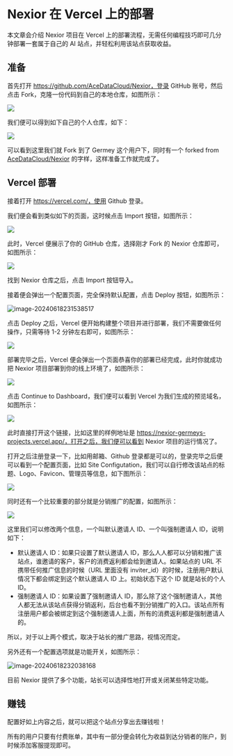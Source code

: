 # Nexior 在 Vercel 上的部署

本文章会介绍 Nexior 项目在 Vercel 上的部署流程，无需任何编程技巧即可几分钟部署一套属于自己的 AI 站点，并轻松利用该站点获取收益。

## 准备

首先打开 https://github.com/AceDataCloud/Nexior，登录 GitHub 账号，然后点击 Fork，克隆一份代码到自己的本地仓库，如图所示：

![](https://cdn.acedata.cloud/3zf2hx.png)

我们便可以得到如下自己的个人仓库，如下：

![](https://cdn.acedata.cloud/bcxmlc.png)

可以看到这里我们就 Fork 到了 Germey 这个用户下，同时有一个 forked from [AceDataCloud/Nexior](https://github.com/AceDataCloud/Nexior) 的字样，这样准备工作就完成了。

## Vercel 部署

接着打开 https://vercel.com/，使用 Github 登录。

我们便会看到类似如下的页面，这时候点击 Import 按钮，如图所示：

![](https://cdn.acedata.cloud/jjcnnq.png)

此时，Vercel 便展示了你的 GitHub 仓库，选择刚才 Fork 的 Nexior 仓库即可，如图所示：

![](https://cdn.acedata.cloud/38advc.png)

找到 Nexior 仓库之后，点击 Import 按钮导入。

接着便会弹出一个配置页面，完全保持默认配置，点击 Deploy 按钮，如图所示：

![image-20240618231538517](https://cdn.acedata.cloud/6kvz1p.png)

点击 Deploy 之后，Vercel 便开始构建整个项目并进行部署，我们不需要做任何操作，只需等待 1-2 分钟左右即可，如图所示：

![](https://cdn.acedata.cloud/1i9ss8.png)

部署完毕之后，Vercel 便会弹出一个页面恭喜你的部署已经完成，此时你就成功把 Nexior 项目部署到你的线上环境了，如图所示：

![](https://cdn.acedata.cloud/qn8ndd.png)

点击 Continue to Dashboard，我们便可以看到 Vercel 为我们生成的预览域名，如图所示：

![](https://cdn.acedata.cloud/c9p0r2.png)

此时直接打开这个链接，比如这里的样例地址是 https://nexior-germeys-projects.vercel.app/，打开之后，我们便可以看到 Nexior 项目的运行情况了。

打开之后注册登录一下，比如用邮箱、Github 登录都是可以的，登录完毕之后便可以看到一个配置页面，比如 Site Configutation，我们可以自行修改该站点的标题、Logo、Favicon、管理员等信息，如下图所示：

![](https://cdn.acedata.cloud/o4fuy6.png)

同时还有一个比较重要的部分就是分销推广的配置，如图所示：

![](https://cdn.acedata.cloud/d8c4md.png)

这里我们可以修改两个信息，一个叫默认邀请人 ID、一个叫强制邀请人 ID，说明如下：

* 默认邀请人 ID：如果只设置了默认邀请人 ID，那么人人都可以分销和推广该站点，谁邀请的客户，客户的消费返利都会给到邀请人。如果站点的 URL 不携带任何推广信息的时候（URL 里面没有 inviter_id）的时候，注册用户默认情况下都会绑定到这个默认邀请人 ID 上。初始状态下这个 ID 就是站长的个人 ID。
* 强制邀请人 ID：如果设置了强制邀请人 ID，那么除了这个强制邀请人，其他人都无法从该站点获得分销返利，后台也看不到分销推广的入口。该站点所有注册用户都会被绑定到这个强制邀请人上面，所有的消费返利都是强制邀请人的。

所以，对于以上两个模式，取决于站长的推广思路，视情况而定。

另外还有一个配置选项就是功能开关，如图所示：

![image-20240618232038168](https://cdn.acedata.cloud/zwi7hu.png)

目前 Nexior 提供了多个功能，站长可以选择性地打开或关闭某些特定功能。

## 赚钱

配置好如上内容之后，就可以把这个站点分享出去赚钱啦！

所有的用户只要有付费账单，其中有一部分便会转化为收益到达分销者的账户，到时候添加客服提现即可。